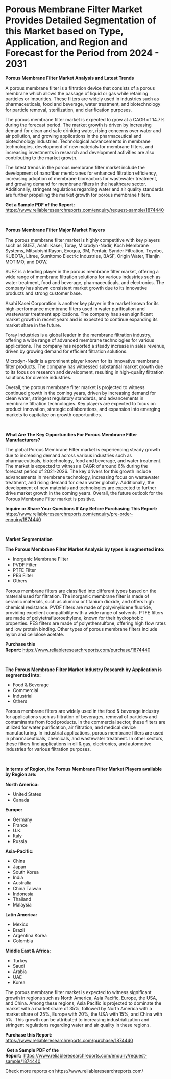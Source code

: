 <p><h1>Porous Membrane Filter Market Provides Detailed Segmentation of this Market based on Type, Application, and Region and Forecast for the Period from 2024 - 2031</h1></p><p><strong>Porous Membrane Filter Market Analysis and Latest Trends</strong></p>
<p><p>A porous membrane filter is a filtration device that consists of a porous membrane which allows the passage of liquid or gas while retaining particles or impurities. These filters are widely used in industries such as pharmaceuticals, food and beverage, water treatment, and biotechnology for particle removal, sterilization, and clarification purposes.</p><p>The porous membrane filter market is expected to grow at a CAGR of 14.7% during the forecast period. The market growth is driven by increasing demand for clean and safe drinking water, rising concerns over water and air pollution, and growing applications in the pharmaceutical and biotechnology industries. Technological advancements in membrane technologies, development of new materials for membrane filters, and increasing investments in research and development activities are also contributing to the market growth.</p><p>The latest trends in the porous membrane filter market include the development of nanofiber membranes for enhanced filtration efficiency, increasing adoption of membrane bioreactors for wastewater treatment, and growing demand for membrane filters in the healthcare sector. Additionally, stringent regulations regarding water and air quality standards are further propelling the market growth for porous membrane filters.</p></p>
<p><strong>Get a Sample PDF of the Report:&nbsp;</strong> <a href="https://www.reliableresearchreports.com/enquiry/request-sample/1874440">https://www.reliableresearchreports.com/enquiry/request-sample/1874440</a></p>
<p>&nbsp;</p>
<p><strong>Porous Membrane Filter Major Market Players</strong></p>
<p><p>The porous membrane filter market is highly competitive with key players such as SUEZ, Asahi Kasei, Toray, Microdyn-Nadir, Koch Membrane Systems, Mitsubishi Rayon, Evoqua, 3M, Pentair, Synder Filtration, Toyobo, KUBOTA, Litree, Sumitomo Electric Industries, BASF, Origin Water, Tianjin MOTIMO, and DOW.</p><p>SUEZ is a leading player in the porous membrane filter market, offering a wide range of membrane filtration solutions for various industries such as water treatment, food and beverage, pharmaceuticals, and electronics. The company has shown consistent market growth due to its innovative products and strong customer base.</p><p>Asahi Kasei Corporation is another key player in the market known for its high-performance membrane filters used in water purification and wastewater treatment applications. The company has seen significant market growth in recent years and is expected to continue expanding its market share in the future.</p><p>Toray Industries is a global leader in the membrane filtration industry, offering a wide range of advanced membrane technologies for various applications. The company has reported a steady increase in sales revenue, driven by growing demand for efficient filtration solutions.</p><p>Microdyn-Nadir is a prominent player known for its innovative membrane filter products. The company has witnessed substantial market growth due to its focus on research and development, resulting in high-quality filtration solutions for diverse industries.</p><p>Overall, the porous membrane filter market is projected to witness continued growth in the coming years, driven by increasing demand for clean water, stringent regulatory standards, and advancements in membrane filtration technologies. Key players are expected to focus on product innovation, strategic collaborations, and expansion into emerging markets to capitalize on growth opportunities.</p></p>
<p>&nbsp;</p>
<p><strong>What Are The Key Opportunities For Porous Membrane Filter Manufacturers?</strong></p>
<p><p>The global Porous Membrane Filter market is experiencing steady growth due to increasing demand across various industries such as pharmaceuticals, biotechnology, food and beverage, and water treatment. The market is expected to witness a CAGR of around 6% during the forecast period of 2021-2026. The key drivers for this growth include advancements in membrane technology, increasing focus on wastewater treatment, and rising demand for clean water globally. Additionally, the development of new materials and technologies are expected to further drive market growth in the coming years. Overall, the future outlook for the Porous Membrane Filter market is positive.</p></p>
<p><strong>Inquire or Share Your Questions If Any Before Purchasing This Report:</strong> <a href="https://www.reliableresearchreports.com/enquiry/pre-order-enquiry/1874440">https://www.reliableresearchreports.com/enquiry/pre-order-enquiry/1874440</a></p>
<p>&nbsp;</p>
<p><strong>Market Segmentation</strong></p>
<p><strong>The Porous Membrane Filter Market Analysis by types is segmented into:</strong></p>
<p><ul><li>Inorganic Membrane Filter</li><li>PVDF Filter</li><li>PTFE Filter</li><li>PES Filter</li><li>Others</li></ul></p>
<p><p>Porous membrane filters are classified into different types based on the material used for filtration. The inorganic membrane filter is made of ceramic materials, such as alumina or titanium dioxide, and offers high chemical resistance. PVDF filters are made of polyvinylidene fluoride, providing excellent compatibility with a wide range of solvents. PTFE filters are made of polytetrafluoroethylene, known for their hydrophobic properties. PES filters are made of polyethersulfone, offering high flow rates and low protein binding. Other types of porous membrane filters include nylon and cellulose acetate.</p></p>
<p><strong>Purchase this Report:&nbsp;</strong><a href="https://www.reliableresearchreports.com/purchase/1874440">https://www.reliableresearchreports.com/purchase/1874440</a></p>
<p>&nbsp;</p>
<p><strong>The Porous Membrane Filter Market Industry Research by Application is segmented into:</strong></p>
<p><ul><li>Food & Beverage</li><li>Commercial</li><li>Industrial</li><li>Others</li></ul></p>
<p><p>Porous membrane filters are widely used in the food & beverage industry for applications such as filtration of beverages, removal of particles and contaminants from food products. In the commercial sector, these filters are utilized for water purification, air filtration, and medical device manufacturing. In industrial applications, porous membrane filters are used in pharmaceuticals, chemicals, and wastewater treatment. In other sectors, these filters find applications in oil & gas, electronics, and automotive industries for various filtration purposes.</p></p>
<p>&nbsp;</p>
<p><strong>In terms of Region, the Porous Membrane Filter Market Players available by Region are:</strong></p>
<p>
    <p> <strong> North America: </strong>
        <ul>
            <li>United States</li>
            <li>Canada</li>
        </ul>
        </p> 
    <p> <strong> Europe: </strong>
        <ul>
            <li>Germany</li>
            <li>France</li>
            <li>U.K.</li>
            <li>Italy</li>
            <li>Russia</li>
        </ul>
        </p> 
    <p> <strong> Asia-Pacific: </strong>
        <ul>
            <li>China</li>
            <li>Japan</li>
            <li>South Korea</li>
            <li>India</li>
            <li>Australia</li>
            <li>China Taiwan</li>
            <li>Indonesia</li>
            <li>Thailand</li>
            <li>Malaysia</li>
        </ul>
        </p> 
    <p> <strong> Latin America: </strong>
        <ul>
            <li>Mexico</li>
            <li>Brazil</li>
            <li>Argentina Korea</li>
            <li>Colombia</li>
        </ul>
        </p> 
    <p> <strong> Middle East & Africa: </strong>
        <ul>
            <li>Turkey</li>
            <li>Saudi</li>
            <li>Arabia</li>
            <li>UAE</li>
            <li>Korea</li>
        </ul>
    </p>
    </p>
<p><p>The porous membrane filter market is expected to witness significant growth in regions such as North America, Asia Pacific, Europe, the USA, and China. Among these regions, Asia Pacific is projected to dominate the market with a market share of 35%, followed by North America with a market share of 25%, Europe with 20%, the USA with 15%, and China with 5%. This growth can be attributed to increasing industrialization and stringent regulations regarding water and air quality in these regions.</p></p>
<p><strong>Purchase this Report: </strong><a href="https://www.reliableresearchreports.com/purchase/1874440">https://www.reliableresearchreports.com/purchase/1874440</a></p>
<p>&nbsp;<strong>Get a Sample PDF of the Report:&nbsp;&nbsp;</strong><a href="https://www.reliableresearchreports.com/enquiry/request-sample/1874440">https://www.reliableresearchreports.com/enquiry/request-sample/1874440</a></p>
<p><strong></strong></p>
<p>Check more reports on https://www.reliableresearchreports.com/</p>